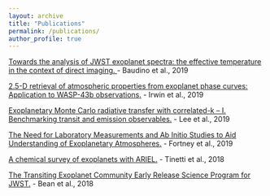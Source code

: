 ```yaml
---
layout: archive
title: "Publications"
permalink: /publications/
author_profile: true
---
```


<a href="https://doi.org/10.1093/mnras/stz2764"> Towards the analysis of JWST exoplanet spectra: the effective temperature in the context of direct imaging. </a> - Baudino et al., 2019

<u><a href="http://arxiv.org/abs/1909.03233v1">2.5-D retrieval of atmospheric properties from exoplanet phase curves: Application to WASP-43b observations</a>.</u> - Irwin et al., 2019

<u><a href="https://academic.oup.com/mnras/article-abstract/487/2/2082/5497934?redirectedFrom=fulltext">Exoplanetary Monte Carlo radiative transfer with correlated-k – I. Benchmarking transit and emission observables</a>.</u> - Lee et al., 2019 

<u><a href="http://arxiv.org/abs/1905.07064v1">The Need for Laboratory Measurements and Ab Initio Studies to Aid Understanding of Exoplanetary Atmospheres</a>.</u> - Fortney et al., 2019

<u><a href="https://doi.org/10.1007/s10686-018-9598-x">A chemical survey of exoplanets with ARIEL</a>.</u> - Tinetti et al., 2018

<u><a href="https://doi.org/10.1088/1538-3873/aadbf3">The Transiting Exoplanet Community Early Release Science Program for JWST</a>.</u> - Bean et al., 2018
